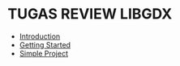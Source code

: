 # TUGAS REVIEW LIBGDX

<ul>
<li><a href="#">Introduction</a></li>
<li><a href="#">Getting Started</a></li>
<li><a href="#">Simple Project</a></li>
